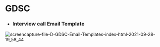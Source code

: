# GDSC

+ ### Interview call Email Template

![screencapture-file-D-GDSC-Email-Templates-index-html-2021-09-28-19_58_44](https://user-images.githubusercontent.com/64412852/135113080-9cf02349-c1ce-4363-bed6-91a82c128a23.png)
